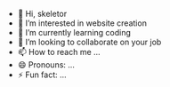 - 👋 Hi, skeletor
- 👀 I’m interested in website creation 
- 🌱 I’m currently learning coding
- 💞️ I’m looking to collaborate on your job
- 📫 How to reach me ...
- 😄 Pronouns: ...
- ⚡ Fun fact: ...

<!---
H018/H018 is a ✨ special ✨ repository because its `README.md` (this file) appears on your GitHub profile.
You can click the Preview link to take a look at your changes.
--->
